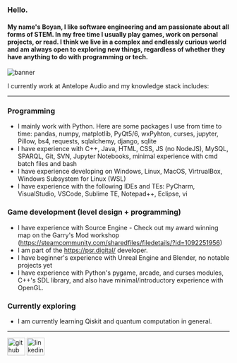 ### Hello.
#### My name's Boyan, I like software engineering and am passionate about all forms of STEM. In my free time I usually play games, work on personal projects, or read. I think we live in a complex and endlessly curious world and am always open to exploring new things, regardless of whether they have anything to do with programming or tech.

![banner](https://github.com/boyan13/boyan13/blob/master/banner.png)

I currently work at Antelope Audio and my knowledge stack includes:

---

### Programming
* I mainly work with Python. Here are some packages I use from time to time: pandas, numpy, matplotlib, PyQt5/6, wxPyhton, curses, jupyter, Pillow, bs4, requests, sqlalchemy, django, sqlite
* I have experience with C++, Java, HTML, CSS, JS (no NodeJS), MySQL, SPARQL, Git, SVN, Jupyter Notebooks, minimal experience with cmd batch files and bash
* I have experience developing on Windows, Linux, MacOS, VirtrualBox, Windows Subsystem for Linux (WSL)
* I have experience with the following IDEs and TEs: PyCharm, VisualStudio, VSCode, Sublime TE, Notepad++, Eclipse, vi  

### Game development (level design + programming)
* I have experience with Source Engine - Check out my award winning map on the Garry's Mod workshop (https://steamcommunity.com/sharedfiles/filedetails/?id=1092251956)
* I am part of the https://psr.digital/ developer.
* I have beginner's experience with Unreal Engine and Blender, no notable projects yet
* I have experience with Python's pygame, arcade, and curses modules, C++'s SDL library, and also have minimal/introductory experience with OpenGL.

### Currently exploring
* I am currently learning Qiskit and quantum computation in general.

---



[<img src='https://cdn.jsdelivr.net/npm/simple-icons@3.0.1/icons/github.svg' alt='github' height='40'>](https://github.com/boyan13) [<img src='https://cdn.jsdelivr.net/npm/simple-icons@3.0.1/icons/linkedin.svg' alt='linkedin' height='40'>](https://www.linkedin.com/in/boyan-bonev-788756209/)
